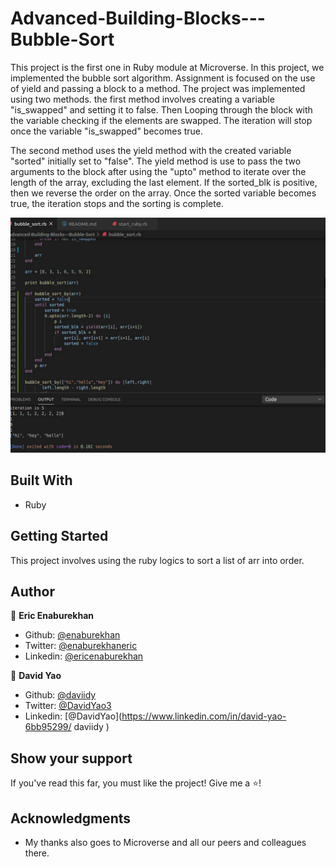 # Advanced-Building-Blocks---Bubble-Sort
This project is the first one in Ruby module at Microverse. In this project, we implemented the bubble sort algorithm. Assignment is focused on the use of yield and passing a block to a method. The project was implemented using two methods.
the first method involves creating a variable "is_swapped" and setting it to false. Then Looping through the block with the variable checking if the elements are swapped. The iteration will stop once the variable "is_swapped" becomes true.

The second method uses the yield method with the created variable "sorted" initially set to "false". The yield method is use to pass the two arguments to the block after using the "upto" method to iterate over the length of the array, excluding the last element. If the sorted_blk is positive, then we reverse the order on the array. Once the sorted variable becomes true, the iteration stops and the sorting is complete.

![onlineCodingDirectory-screen-shot](./read.png)


## Built With

- Ruby



## Getting Started

This project involves using the ruby logics to sort a list of arr into order. 

## Author

👤 **Eric Enaburekhan**

- Github: [@enaburekhan](https://github.com/enaburekhan)
- Twitter: [@enaburekhaneric](https://twitter.com/enaburekhaneric)
- Linkedin: [@ericenaburekhan](https://www.linkedin.com/in/eric-enaburekhan-801a28100/)

👤 **David Yao**

- Github: [@daviidy](https://github.com/daviidy )
- Twitter: [@DavidYao3](https://twitter.com/DavidYao3)
- Linkedin: [@DavidYao](https://www.linkedin.com/in/david-yao-6bb95299/ 
daviidy )


## Show your support

If you've read this far, you must like the project! Give me a ⭐️!

## Acknowledgments

- My thanks also goes to Microverse and all our peers and colleagues there.
